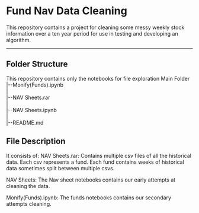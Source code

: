 # Fund Nav Data Cleaning
This repository contains a project for cleaning some messy weekly stock information over a ten year period for use in testing and developing an algorithm.

---

## Folder Structure
This repository contains only the notebooks for file exploration
Main Folder
   |--Monify(Funds).ipynb <br>
   | <br>
   |--NAV Sheets.rar <br>
   | <br>
   |--NAV Sheets.ipynb <br>
   | <br>
   |--README.md <br>

## File Description
It consists of:
NAV Sheets.rar: Contains multiple csv files of all the historical data. Each csv represents a fund. Each fund contains weeks of historical data sometimes split between multiple csvs.

NAV Sheets: The Nav sheet notebooks contains our early attempts at cleaning the data.

Monify(Funds).ipynb: The funds notebooks contains our secondary attempts cleaning.
